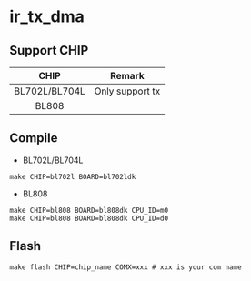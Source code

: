 # ir_tx_dma


## Support CHIP

|      CHIP        | Remark |
|:----------------:|:------:|
|BL702L/BL704L     | Only support tx       |
|BL808             |        |

## Compile

- BL702L/BL704L

```
make CHIP=bl702l BOARD=bl702ldk
```

- BL808

```
make CHIP=bl808 BOARD=bl808dk CPU_ID=m0
make CHIP=bl808 BOARD=bl808dk CPU_ID=d0
```

## Flash

```
make flash CHIP=chip_name COMX=xxx # xxx is your com name
```